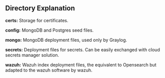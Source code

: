 ## Directory Explanation

**certs:** Storage for certificates.

**config:** MongoDB and Postgres seed files.

**mongo:** MongoDB deployment files, used only by Graylog.

**secrets:** Deployment files for secrets. Can be easily exchanged with cloud secrets manager solution.

**wazuh:** Wazuh index deployment files, the equivalent to Opensearch but adapted to the wazuh software by wazuh.